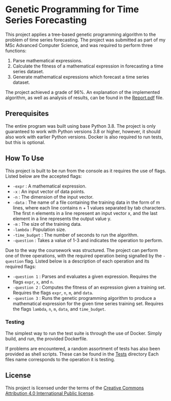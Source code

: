 # Genetic Programming for Time Series Forecasting

This project applies a tree-based genetic programming algorithm to the problem of time series forecasting. The project was submitted as part of my MSc Advanced Computer Science, and was required to perform three functions:

1. Parse mathematical expressions.
2. Calculate the fitness of a mathematical expression in forecasting a time series dataset.
3. Generate mathematical expressions which forecast a time series dataset.

The project achieved a grade of 96%. An explanation of the implemented algorithm, as well as analysis of results, can be found in the [Report.pdf](Report.pdf) file.

## Prerequisites

The entire program was built using base Python 3.8. The project is only guaranteed to work with Python versions 3.8 or higher, however, it should also work with earlier Python versions. Docker is also required to run tests, but this is optional.

## How To Use

This project is built to be run from the console as it requires the use of flags. Listed below are the accepted flags:

- `-expr` : A mathematical expression.
- `-x` : An input vector of data points.
- `-n` : The dimension of the input vector.
- `-data` : The name of a file containing the training data in the form of m lines, where each line contains n + 1 values separated by tab characters. The first n elements in a line represent an input vector x, and the last element in a line represents the output value y.
- `-m` : The size of the training data.
- `-lambda` : Population size.
- `-time_budget` : The number of seconds to run the algorithm.
- `-question` : Takes a value of 1-3 and indicates the operation to perform.

Due to the way the coursework was structured. The project can perform one of three operations, with  the required operation being signalled by the `-question` flag. Listed below is a description of each operation and its required flags:

- `-question 1` : Parses and evaluates a given expression. Requires the flags `expr`, `x`, and `n`.
- `-question 2` : Computes the fitness of an expression given a training set. Requires the flags `expr`, `n`, `m`, and `data`.
- `-question 3` : Runs the genetic programming algorithm to produce a mathematical expression for the given time series training set. Requires the flags `lambda`, `n`, `m`, `data`, and `time_budget`.

### Testing

The simplest way to run the test suite is through the use of Docker. Simply build, and run, the provided Dockerfile.

If problems are encountered, a random assortment of tests has also been provided as shell scripts. These can be found in the [Tests](Tests/) directory Each files name corresponds to the operation it is testing.

## License

This project is licensed under the terms of the [Creative Commons Attribution 4.0 International Public license](License.md).